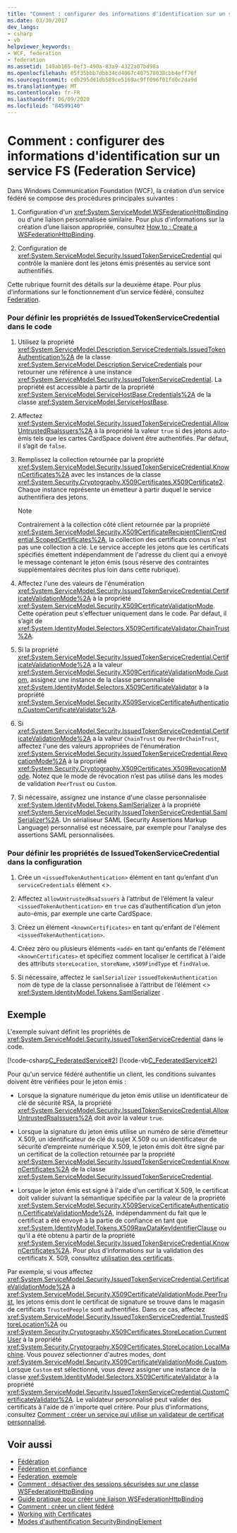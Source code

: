 ```yaml
---
title: "Comment : configurer des informations d'identification sur un service FS (Federation Service)"
ms.date: 03/30/2017
dev_langs:
- csharp
- vb
helpviewer_keywords:
- WCF, federation
- federation
ms.assetid: 149ab165-0ef3-490a-83a9-4322a07bd98a
ms.openlocfilehash: 05f35bbb7dbb34cd4067c407578038cbb4eff70f
ms.sourcegitcommit: cdb295dd1db589ce5169ac9ff096f01fd0c2da9d
ms.translationtype: MT
ms.contentlocale: fr-FR
ms.lasthandoff: 06/09/2020
ms.locfileid: "84599140"
---
```

# <a name="how-to-configure-credentials-on-a-federation-service"></a>Comment : configurer des informations d'identification sur un service FS (Federation Service)
Dans Windows Communication Foundation (WCF), la création d’un service fédéré se compose des procédures principales suivantes :  
  
1. Configuration d'un <xref:System.ServiceModel.WSFederationHttpBinding> ou d'une liaison personnalisée similaire. Pour plus d’informations sur la création d’une liaison appropriée, consultez [How to : Create a WSFederationHttpBinding](how-to-create-a-wsfederationhttpbinding.md).  
  
2. Configuration de <xref:System.ServiceModel.Security.IssuedTokenServiceCredential> qui contrôle la manière dont les jetons émis présentés au service sont authentifiés.  
  
 Cette rubrique fournit des détails sur la deuxième étape. Pour plus d’informations sur le fonctionnement d’un service fédéré, consultez [Federation](federation.md).  
  
### <a name="to-set-the-properties-of-issuedtokenservicecredential-in-code"></a>Pour définir les propriétés de IssuedTokenServiceCredential dans le code  
  
1. Utilisez la propriété <xref:System.ServiceModel.Description.ServiceCredentials.IssuedTokenAuthentication%2A> de la classe <xref:System.ServiceModel.Description.ServiceCredentials> pour retourner une référence à une instance <xref:System.ServiceModel.Security.IssuedTokenServiceCredential>. La propriété est accessible à partir de la propriété <xref:System.ServiceModel.ServiceHostBase.Credentials%2A> de la classe <xref:System.ServiceModel.ServiceHostBase>.  
  
2. Affectez <xref:System.ServiceModel.Security.IssuedTokenServiceCredential.AllowUntrustedRsaIssuers%2A> à la propriété la valeur `true` si des jetons auto-émis tels que les cartes CardSpace doivent être authentifiés. Par défaut, il s’agit de `false`.  
  
3. Remplissez la collection retournée par la propriété <xref:System.ServiceModel.Security.IssuedTokenServiceCredential.KnownCertificates%2A> avec les instances de la classe <xref:System.Security.Cryptography.X509Certificates.X509Certificate2>. Chaque instance représente un émetteur à partir duquel le service authentifiera des jetons.  
  
    > [!NOTE]
    > Contrairement à la collection côté client retournée par la propriété <xref:System.ServiceModel.Security.X509CertificateRecipientClientCredential.ScopedCertificates%2A>, la collection des certificats connus n'est pas une collection à clé. Le service accepte les jetons que les certificats spécifiés émettent indépendamment de l'adresse du client qui a envoyé le message contenant le jeton émis (sous réserve des contraintes supplémentaires décrites plus loin dans cette rubrique).  
  
4. Affectez l'une des valeurs de l'énumération <xref:System.ServiceModel.Security.IssuedTokenServiceCredential.CertificateValidationMode%2A> à la propriété <xref:System.ServiceModel.Security.X509CertificateValidationMode>. Cette opération peut s'effectuer uniquement dans le code. Par défaut, il s’agit de <xref:System.IdentityModel.Selectors.X509CertificateValidator.ChainTrust%2A>.  
  
5. Si la propriété <xref:System.ServiceModel.Security.IssuedTokenServiceCredential.CertificateValidationMode%2A> a la valeur <xref:System.ServiceModel.Security.X509CertificateValidationMode.Custom>, assignez une instance de la classe personnalisée <xref:System.IdentityModel.Selectors.X509CertificateValidator> à la propriété <xref:System.ServiceModel.Security.X509ServiceCertificateAuthentication.CustomCertificateValidator%2A>.  
  
6. Si <xref:System.ServiceModel.Security.IssuedTokenServiceCredential.CertificateValidationMode%2A> a la valeur `ChainTrust` ou `PeerOrChainTrust`, affectez l'une des valeurs appropriées de l'énumération <xref:System.ServiceModel.Security.IssuedTokenServiceCredential.RevocationMode%2A> à la propriété <xref:System.Security.Cryptography.X509Certificates.X509RevocationMode>. Notez que le mode de révocation n’est pas utilisé dans les modes de validation `PeerTrust` ou `Custom`.  
  
7. Si nécessaire, assignez une instance d'une classe personnalisée <xref:System.IdentityModel.Tokens.SamlSerializer> à la propriété <xref:System.ServiceModel.Security.IssuedTokenServiceCredential.SamlSerializer%2A>. Un sérialiseur SAML (Security Assertions Markup Language) personnalisé est nécessaire, par exemple pour l'analyse des assertions SAML personnalisées.  
  
### <a name="to-set-the-properties-of-issuedtokenservicecredential-in-configuration"></a>Pour définir les propriétés de IssuedTokenServiceCredential dans la configuration  
  
1. Crée un `<issuedTokenAuthentication>` élément en tant qu’enfant d’un `serviceCredentials` élément <>.  
  
2. Affectez `allowUntrustedRsaIssuers` à l’attribut de l’élément la valeur `<issuedTokenAuthentication>` en `true` cas d’authentification d’un jeton auto-émis, par exemple une carte CardSpace.  
  
3. Créez un élément `<knownCertificates>` en tant qu'enfant de l'élément `<issuedTokenAuthentication>`.  
  
4. Créez zéro ou plusieurs éléments `<add>` en tant qu'enfants de l'élément `<knownCertificates>` et spécifiez comment localiser le certificat à l'aide des attributs `storeLocation`, `storeName`, `x509FindType` et `findValue`.  
  
5. Si nécessaire, affectez le `samlSerializer` `issuedTokenAuthentication` nom de type de la classe personnalisée à l’attribut de l’élément <> <xref:System.IdentityModel.Tokens.SamlSerializer> .  
  
## <a name="example"></a>Exemple  
 L'exemple suivant définit les propriétés de <xref:System.ServiceModel.Security.IssuedTokenServiceCredential> dans le code.  
  
 [!code-csharp[C_FederatedService#2](../../../../samples/snippets/csharp/VS_Snippets_CFX/c_federatedservice/cs/source.cs#2)]
 [!code-vb[C_FederatedService#2](../../../../samples/snippets/visualbasic/VS_Snippets_CFX/c_federatedservice/vb/source.vb#2)]  
  
 Pour qu'un service fédéré authentifie un client, les conditions suivantes doivent être vérifiées pour le jeton émis :  
  
- Lorsque la signature numérique du jeton émis utilise un identificateur de clé de sécurité RSA, la propriété <xref:System.ServiceModel.Security.IssuedTokenServiceCredential.AllowUntrustedRsaIssuers%2A> doit avoir la valeur `true`.  
  
- Lorsque la signature du jeton émis utilise un numéro de série d’émetteur X.509, un identificateur de clé du sujet X.509 ou un identificateur de sécurité d’empreinte numérique X.509, le jeton émis doit être signé par un certificat de la collection retournée par la propriété <xref:System.ServiceModel.Security.IssuedTokenServiceCredential.KnownCertificates%2A> de la classe <xref:System.ServiceModel.Security.IssuedTokenServiceCredential>.  
  
- Lorsque le jeton émis est signé à l'aide d'un certificat X.509, le certificat doit valider suivant la sémantique spécifiée par la valeur de la propriété <xref:System.ServiceModel.Security.X509ServiceCertificateAuthentication.CertificateValidationMode%2A>, indépendamment du fait que le certificat a été envoyé à la partie de confiance en tant que <xref:System.IdentityModel.Tokens.X509RawDataKeyIdentifierClause> ou qu'il a été obtenu à partir de la propriété <xref:System.ServiceModel.Security.IssuedTokenServiceCredential.KnownCertificates%2A>. Pour plus d’informations sur la validation des certificats X. 509, consultez [utilisation des certificats](working-with-certificates.md).  
  
 Par exemple, si vous affectez <xref:System.ServiceModel.Security.IssuedTokenServiceCredential.CertificateValidationMode%2A> à <xref:System.ServiceModel.Security.X509CertificateValidationMode.PeerTrust>, les jetons émis dont le certificat de signature se trouve dans le magasin de certificats `TrustedPeople` sont authentifiés. Dans ce cas, affectez <xref:System.ServiceModel.Security.IssuedTokenServiceCredential.TrustedStoreLocation%2A> ou <xref:System.Security.Cryptography.X509Certificates.StoreLocation.CurrentUser> à la propriété <xref:System.Security.Cryptography.X509Certificates.StoreLocation.LocalMachine>. Vous pouvez sélectionner d'autres modes, dont <xref:System.ServiceModel.Security.X509CertificateValidationMode.Custom>. Lorsque `Custom` est sélectionné, vous devez assigner une instance de la classe <xref:System.IdentityModel.Selectors.X509CertificateValidator> à la propriété <xref:System.ServiceModel.Security.IssuedTokenServiceCredential.CustomCertificateValidator%2A>. Le validateur personnalisé peut valider des certificats à l'aide de n'importe quel critère. Pour plus d’informations, consultez [Comment : créer un service qui utilise un validateur de certificat personnalisé](../extending/how-to-create-a-service-that-employs-a-custom-certificate-validator.md).  
  
## <a name="see-also"></a>Voir aussi

- [Fédération](federation.md)
- [Fédération et confiance](federation-and-trust.md)
- [Federation, exemple](../samples/federation-sample.md)
- [Comment : désactiver des sessions sécurisées sur une classe WSFederationHttpBinding](how-to-disable-secure-sessions-on-a-wsfederationhttpbinding.md)
- [Guide pratique pour créer une liaison WSFederationHttpBinding](how-to-create-a-wsfederationhttpbinding.md)
- [Comment : créer un client fédéré](how-to-create-a-federated-client.md)
- [Working with Certificates](working-with-certificates.md)
- [Modes d'authentification SecurityBindingElement](securitybindingelement-authentication-modes.md)
